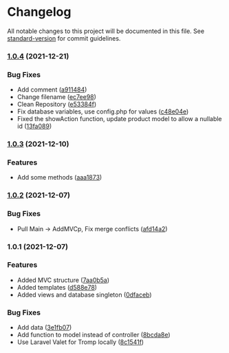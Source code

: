 # Changelog

All notable changes to this project will be documented in this file. See [standard-version](https://github.com/conventional-changelog/standard-version) for commit guidelines.

### [1.0.4](https://github.com/tromphakvoort/WorldWideImporters/compare/v1.0.3...v1.0.4) (2021-12-21)


### Bug Fixes

* Add comment ([a911484](https://github.com/tromphakvoort/WorldWideImporters/commit/a911484192885cfd93a17306d2de50c57cf9d778))
* Change filename ([ec7ee98](https://github.com/tromphakvoort/WorldWideImporters/commit/ec7ee98b10f3bf36362703ebedb6833c72ebbea8))
* Clean Repository ([e53384f](https://github.com/tromphakvoort/WorldWideImporters/commit/e53384f42ab8eee21ebb26257c6bab7b79c07cdb))
* Fix database variables, use config.php for values ([c48e04e](https://github.com/tromphakvoort/WorldWideImporters/commit/c48e04ead75c2ac97213d4cc23c449675c113335))
* Fixed the showAction function, update product model to allow a nullable id ([13fa089](https://github.com/tromphakvoort/WorldWideImporters/commit/13fa089ffb9e777d09c72592da41d09ea778238e))

### [1.0.3](https://github.com/tromphakvoort/WorldWideImporters/compare/v1.0.2...v1.0.3) (2021-12-10)


### Features

* Add some methods ([aaa1873](https://github.com/tromphakvoort/WorldWideImporters/commit/aaa1873e0df61c6d6abe80a21fa204fc051c6a19))

### [1.0.2](https://github.com/tromphakvoort/WorldWideImporters/compare/v1.0.1...v1.0.2) (2021-12-07)


### Bug Fixes

* Pull Main -> AddMVCp, Fix merge conflicts ([afd14a2](https://github.com/tromphakvoort/WorldWideImporters/commit/afd14a22ab6b39bdb8f1ff62503d03f23d77be86))

### 1.0.1 (2021-12-07)


### Features

* Added MVC structure ([7aa0b5a](https://github.com/tromphakvoort/WorldWideImporters/commit/7aa0b5acff7ce3925c9b876ee62ae549e31922e8))
* Added templates ([d588e78](https://github.com/tromphakvoort/WorldWideImporters/commit/d588e7871a78643569dcfac5e9111ca6f98eb9c7))
* Added views and database singleton ([0dfaceb](https://github.com/tromphakvoort/WorldWideImporters/commit/0dfaceb3ed5f91eaa79cf4a654d68b9c6929163d))


### Bug Fixes

* Add data ([3e1fb07](https://github.com/tromphakvoort/WorldWideImporters/commit/3e1fb07db22dc0d9cc09acdf4f2db4ef640146ca))
* Add function to model instead of controller ([8bcda8e](https://github.com/tromphakvoort/WorldWideImporters/commit/8bcda8eb623b7676a9ba90653fd03bcaa4677d8a))
* Use Laravel Valet for Tromp locally ([8c1541f](https://github.com/tromphakvoort/WorldWideImporters/commit/8c1541fe6eef44e1e576ae0719bc5bf9a88e468f))
